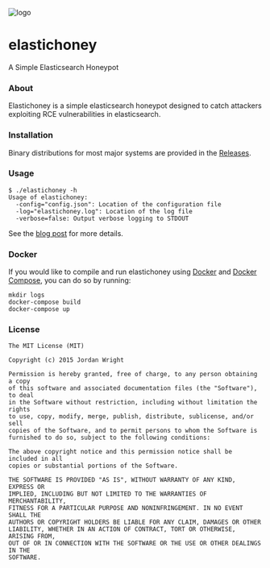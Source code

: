 ![logo](https://i.imgur.com/qKqJ2pc.png)
# elastichoney
A Simple Elasticsearch Honeypot

### About
Elastichoney is a simple elasticsearch honeypot designed to catch attackers exploiting RCE vulnerabilities in elasticsearch.

### Installation
Binary distributions for most major systems are provided in the [Releases](https://github.com/jordan-wright/elastichoney/releases).

### Usage
```
$ ./elastichoney -h
Usage of elastichoney:
  -config="config.json": Location of the configuration file
  -log="elastichoney.log": Location of the log file
  -verbose=false: Output verbose logging to STDOUT
```

See the [blog post](http://jordan-wright.github.io/blog/2015/03/23/introducing-elastichoney-an-elasticsearch-honeypot/) for more details.

### Docker
If you would like to compile and run elastichoney using [Docker](https://github.com/docker/docker) and [Docker Compose](https://github.com/docker/compose),
you can do so by running:
```
mkdir logs
docker-compose build
docker-compose up
```

### License
```
The MIT License (MIT)

Copyright (c) 2015 Jordan Wright

Permission is hereby granted, free of charge, to any person obtaining a copy
of this software and associated documentation files (the "Software"), to deal
in the Software without restriction, including without limitation the rights
to use, copy, modify, merge, publish, distribute, sublicense, and/or sell
copies of the Software, and to permit persons to whom the Software is
furnished to do so, subject to the following conditions:

The above copyright notice and this permission notice shall be included in all
copies or substantial portions of the Software.

THE SOFTWARE IS PROVIDED "AS IS", WITHOUT WARRANTY OF ANY KIND, EXPRESS OR
IMPLIED, INCLUDING BUT NOT LIMITED TO THE WARRANTIES OF MERCHANTABILITY,
FITNESS FOR A PARTICULAR PURPOSE AND NONINFRINGEMENT. IN NO EVENT SHALL THE
AUTHORS OR COPYRIGHT HOLDERS BE LIABLE FOR ANY CLAIM, DAMAGES OR OTHER
LIABILITY, WHETHER IN AN ACTION OF CONTRACT, TORT OR OTHERWISE, ARISING FROM,
OUT OF OR IN CONNECTION WITH THE SOFTWARE OR THE USE OR OTHER DEALINGS IN THE
SOFTWARE.
```
